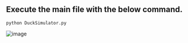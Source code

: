 ## Execute the main file with the below command.
 ```python3
python DuckSimulator.py
 ```  
![image](https://github.com/rebuild-123/Python-Head-First-Design-Patterns/blob/main/pictures_for_README/combining_decorator.png)